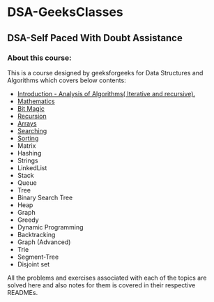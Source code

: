 # DSA-GeeksClasses
## DSA-Self Paced With Doubt Assistance

### About this course:  
This is a course designed by geeksforgeeks for Data Structures and Algorithms which covers below contents:  
+ [Introduction - Analysis of Algorithms( Iterative and recursive).](Introduction)
+ [Mathematics](Mathematics) 
+ [Bit Magic](Bitwise_Algorithms)
+ [Recursion](Recursion) 
+ [Arrays](Arrays)  
+ [Searching](Searching)  
+ [Sorting](Sorting)  
+ Matrix
+ Hashing
+ Strings
+ LinkedList
+ Stack
+ Queue
+ Tree
+ Binary Search Tree
+ Heap
+ Graph
+ Greedy 
+ Dynamic Programming
+ Backtracking
+ Graph (Advanced)
+ Trie
+ Segment-Tree
+ Disjoint set

All the problems and exercises associated with each of the topics are solved here and also notes for them is covered in their respective READMEs.  
